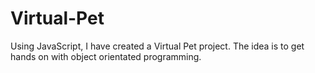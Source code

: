 # Virtual-Pet
Using JavaScript, I have created a Virtual Pet project. The idea is to get hands on with object orientated programming. 